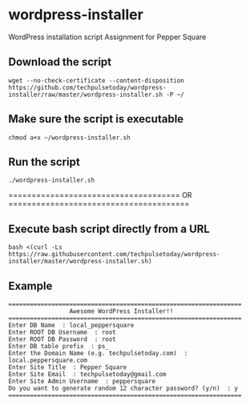 # wordpress-installer
WordPress installation script Assignment for Pepper Square
## Download the script

```shell
wget --no-check-certificate --content-disposition https://github.com/techpulsetoday/wordpress-installer/raw/master/wordpress-installer.sh -P ~/
```

## Make sure the script is executable

```shell
chmod a+x ~/wordpress-installer.sh
```

## Run the script

```shell
./wordpress-installer.sh
```
===================================== OR =======================================

## Execute bash script directly from a URL
```
bash <(curl -Ls https://raw.githubusercontent.com/techpulsetoday/wordpress-installer/master/wordpress-installer.sh)
```

## Example

```
=================================================================
                 Awesome WordPress Installer!!                  
=================================================================
Enter DB Name  : local_peppersquare
Enter ROOT DB Username  : root
Enter ROOT DB Password  : root
Enter DB table prefix  : ps_
Enter the Domain Name (e.g. techpulsetoday.com)  : local.peppersquare.com
Enter Site Title  : Pepper Square
Enter Site Email  : techpulsetoday@gmail.com
Enter Site Admin Username  : peppersquare
Do you want to generate random 12 character password? (y/n)  : y
=================================================================

```
